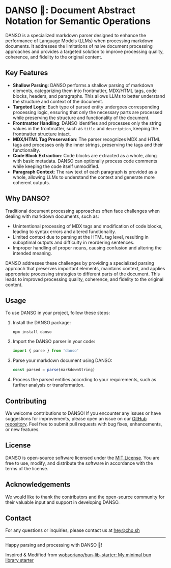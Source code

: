 # DANSO 🪈: Document Abstract Notation for Semantic Operations

DANSO is a specialized markdown parser designed to enhance the performance of Language Models (LLMs) when processing markdown documents. It addresses the limitations of naive document processing approaches and provides a targeted solution to improve processing quality, coherence, and fidelity to the original content.

## Key Features

- **Shallow Parsing**: DANSO performs a shallow parsing of markdown elements, categorizing them into frontmatter, MDX/HTML tags, code blocks, headers, and paragraphs. This allows LLMs to better understand the structure and context of the document.
- **Targeted Logic**: Each type of parsed entity undergoes corresponding processing logic, ensuring that only the necessary parts are processed while preserving the structure and functionality of the document.
- **Frontmatter Handling**: DANSO identifies and processes only the string values in the frontmatter, such as `title` and `description`, keeping the frontmatter structure intact.
- **MDX/HTML Tag Preservation**: The parser recognizes MDX and HTML tags and processes only the inner strings, preserving the tags and their functionality.
- **Code Block Extraction**: Code blocks are extracted as a whole, along with basic metadata. DANSO can optionally process code comments while keeping the code itself unmodified.
- **Paragraph Context**: The raw text of each paragraph is provided as a whole, allowing LLMs to understand the context and generate more coherent outputs.

## Why DANSO?

Traditional document processing approaches often face challenges when dealing with markdown documents, such as:

- Unintentional processing of MDX tags and modification of code blocks, leading to syntax errors and altered functionality.
- Limited context due to parsing at the HTML tag level, resulting in suboptimal outputs and difficulty in reordering sentences.
- Improper handling of proper nouns, causing confusion and altering the intended meaning.

DANSO addresses these challenges by providing a specialized parsing approach that preserves important elements, maintains context, and applies appropriate processing strategies to different parts of the document. This leads to improved processing quality, coherence, and fidelity to the original content.

## Usage

To use DANSO in your project, follow these steps:

1. Install the DANSO package:
   ```
   npm install danso
   ```
2. Import the DANSO parser in your code:
   ```javascript
   import { parse } from 'danso'
   ```
3. Parse your markdown document using DANSO:
   ```javascript
   const parsed = parse(markdownString)
   ```
4. Process the parsed entities according to your requirements, such as further analysis or transformation.

## Contributing

We welcome contributions to DANSO! If you encounter any issues or have suggestions for improvements, please open an issue on our [GitHub repository](https://github.com/anaclumos/danso). Feel free to submit pull requests with bug fixes, enhancements, or new features.

## License

DANSO is open-source software licensed under the [MIT License](https://opensource.org/licenses/MIT). You are free to use, modify, and distribute the software in accordance with the terms of the license.

## Acknowledgements

We would like to thank the contributors and the open-source community for their valuable input and support in developing DANSO.

## Contact

For any questions or inquiries, please contact us at hey@cho.sh

---

Happy parsing and processing with DANSO 🪈!

Inspired & Modified from [wobsoriano/bun-lib-starter: My minimal bun library starter](https://github.com/wobsoriano/bun-lib-starter)

